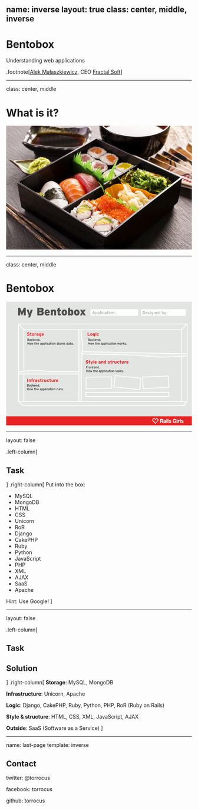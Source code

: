 name: inverse
layout: true
class: center, middle, inverse
---
# Bentobox
Understanding web applications

.footnote[[Alek Małaszkiewicz](http://github.com/torrocus), CEO [Fractal Soft](http://fractalsoft.org)]

---

class: center, middle

# What is it?
![bentobox](./assets/images/bentobox.png)

---

class: center, middle

# Bentobox
![bentobox IT](./assets/images/bentobox-it.png)

---

layout: false

.left-column[
  ## Task
]
.right-column[
Put into the box:
- MySQL
- MongoDB
- HTML
- CSS
- Unicorn
- RoR
- Django
- CakePHP
- Ruby
- Python
- JavaScript
- PHP
- XML
- AJAX
- SaaS
- Apache

Hint: Use Google!
]

---

layout: false

.left-column[
  ## Task
  ## Solution
]
.right-column[
**Storage**: MySQL, MongoDB

**Infrastructure**: Unicorn, Apache

**Logic**: Django, CakePHP, Ruby, Python, PHP, RoR (Ruby on Rails)

**Style & structure**: HTML, CSS, XML, JavaScript, AJAX

**Outside**: SaaS (Software as a Service)
]

---

name: last-page
template: inverse

## Contact

twitter: @torrocus

facebook: torrocus

github: torrocus
